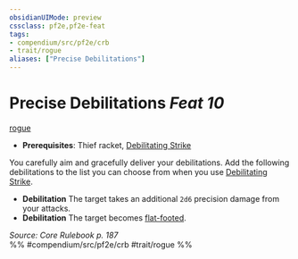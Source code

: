 ```yaml
---
obsidianUIMode: preview
cssclass: pf2e,pf2e-feat
tags:
- compendium/src/pf2e/crb
- trait/rogue
aliases: ["Precise Debilitations"]
---
```

# Precise Debilitations  *Feat 10*  
[rogue](rules/traits/rogue.md)  

- **Prerequisites**: Thief racket, [Debilitating Strike](rules/actions/debilitating-strike.md)

You carefully aim and gracefully deliver your debilitations. Add the following debilitations to the list you can choose from when you use [Debilitating Strike](rules/actions/debilitating-strike.md).

- **Debilitation** The target takes an additional `2d6` precision damage from your attacks.
- **Debilitation** The target becomes [flat-footed](rules/conditions.md#Flat-footed).

*Source: Core Rulebook p. 187*  
%% #compendium/src/pf2e/crb #trait/rogue %%